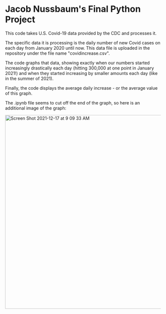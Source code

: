 # Jacob Nussbaum's Final Python Project

This code takes U.S. Covid-19 data provided by the CDC and processes it.

The specific data it is processing is the daily number of new Covid cases on each day from January 2020 until now. This data file is uploaded in the repository under the file name "covidincrease.csv".

The code graphs that data, showing exactly when our numbers started increasingly drastically each day (hitting 300,000 at one point in January 2021!) and when they started increasing by smaller amounts each day (like in the summer of 2021).

Finally, the code displays the average daily increase - or the average value of this graph. 

The .ipynb file seems to cut off the end of the graph, so here is an additional image of the graph:

<img width="629" alt="Screen Shot 2021-12-17 at 9 09 33 AM" src="https://user-images.githubusercontent.com/91992298/146556772-c6dd3c40-10a1-440e-8b08-40033f50a945.png">
